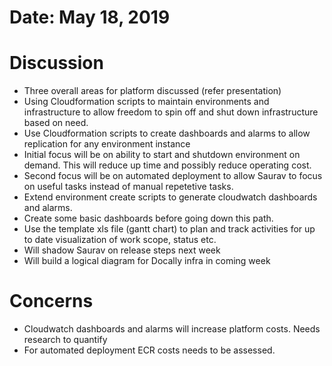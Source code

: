 # Date: May 18, 2019

# Discussion 
* Three overall areas for platform discussed (refer presentation)
* Using Cloudformation scripts to maintain environments and infrastructure to allow 
freedom to spin off and shut down infrastructure based on need.
* Use Cloudformation scripts to create dashboards and alarms to allow replication
for any environment instance
* Initial focus will be on ability to start and shutdown environment on demand. 
This will reduce up time and possibly reduce operating cost.
* Second focus will be on automated deployment to allow Saurav to focus on useful tasks 
instead of manual repetetive tasks.
* Extend environment create scripts to generate cloudwatch dashboards and alarms.
* Create some basic dashboards before going down this path.
* Use the template xls file (gantt chart) to plan and track activities for up to date 
visualization of work scope, status etc.
* Will shadow Saurav on release steps next week
* Will build a logical diagram for Docally infra in coming week

# Concerns
* Cloudwatch dashboards and alarms will increase platform costs. Needs research to quantify
* For automated deployment ECR costs needs to be assessed.
